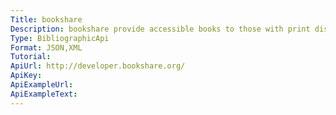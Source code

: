 ```yaml
---
Title: bookshare
Description: bookshare provide accessible books to those with print disablities.  the API allows you to query their catalogue.
Type: BibliographicApi
Format: JSON,XML
Tutorial:
ApiUrl: http://developer.bookshare.org/
ApiKey:
ApiExampleUrl: 
ApiExampleText:
---
```

